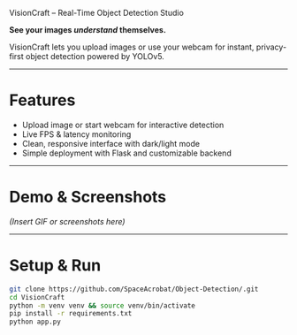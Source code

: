 VisionCraft – Real-Time Object Detection Studio

**See your images *understand* themselves.**

VisionCraft lets you upload images or use your webcam for instant, privacy-first object detection powered by YOLOv5.

---

#  Features
-  Upload image or start webcam for interactive detection
-  Live FPS & latency monitoring
-  Clean, responsive interface with dark/light mode
-  Simple deployment with Flask and customizable backend

---

#  Demo & Screenshots
*(Insert GIF or screenshots here)*

---

#  Setup & Run
```bash
git clone https://github.com/SpaceAcrobat/Object-Detection/.git
cd VisionCraft
python -m venv venv && source venv/bin/activate
pip install -r requirements.txt
python app.py

